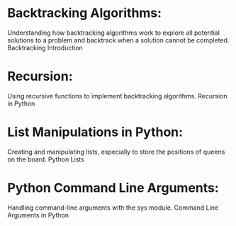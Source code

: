 # Backtracking Algorithms:
Understanding how backtracking algorithms work to explore all potential solutions to a problem and backtrack when a solution cannot be completed.
Backtracking Introduction

# Recursion:
Using recursive functions to implement backtracking algorithms.
Recursion in Python

# List Manipulations in Python:
Creating and manipulating lists, especially to store the positions of queens on the board.
Python Lists

# Python Command Line Arguments:
Handling command-line arguments with the sys module.
Command Line Arguments in Python
